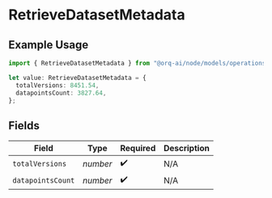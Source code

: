 # RetrieveDatasetMetadata

## Example Usage

```typescript
import { RetrieveDatasetMetadata } from "@orq-ai/node/models/operations";

let value: RetrieveDatasetMetadata = {
  totalVersions: 8451.54,
  datapointsCount: 3827.64,
};
```

## Fields

| Field              | Type               | Required           | Description        |
| ------------------ | ------------------ | ------------------ | ------------------ |
| `totalVersions`    | *number*           | :heavy_check_mark: | N/A                |
| `datapointsCount`  | *number*           | :heavy_check_mark: | N/A                |
